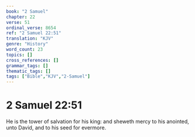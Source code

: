 ```yaml
---
book: "2 Samuel"
chapter: 22
verse: 51
ordinal_verse: 8654
ref: "2 Samuel 22:51"
translation: "KJV"
genre: "History"
word_count: 23
topics: []
cross_references: []
grammar_tags: []
thematic_tags: []
tags: ["Bible","KJV","2-Samuel"]
---
```


# 2 Samuel 22:51

He is the tower of salvation for his king: and sheweth mercy to his anointed, unto David, and to his seed for evermore.
